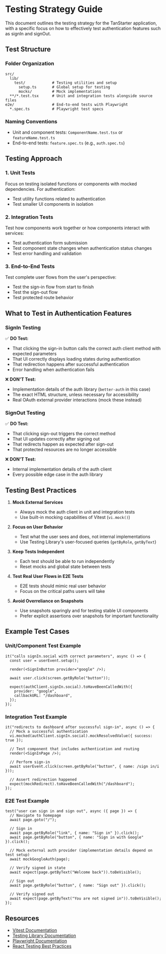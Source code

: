 # Testing Strategy Guide

This document outlines the testing strategy for the TanStarter application, with a specific focus on how to effectively test authentication features such as signIn and signOut.

## Test Structure

### Folder Organization

```
src/
  lib/
    test/            # Testing utilities and setup
      setup.ts       # Global setup for testing
      mocks/         # Mock implementations
  **/*.test.tsx      # Unit and integration tests alongside source files
e2e/                 # End-to-end tests with Playwright
  *.spec.ts          # Playwright test specs
```

### Naming Conventions

- Unit and component tests: `ComponentName.test.tsx` or `featureName.test.ts`
- End-to-end tests: `feature.spec.ts` (e.g., `auth.spec.ts`)

## Testing Approach

### 1. Unit Tests

Focus on testing isolated functions or components with mocked dependencies. For authentication:

- Test utility functions related to authentication
- Test smaller UI components in isolation

### 2. Integration Tests

Test how components work together or how components interact with services:

- Test authentication form submission
- Test component state changes when authentication status changes
- Test error handling and validation

### 3. End-to-End Tests

Test complete user flows from the user's perspective:

- Test the sign-in flow from start to finish
- Test the sign-out flow
- Test protected route behavior

## What to Test in Authentication Features

### SignIn Testing

✅ **DO Test:**

- That clicking the sign-in button calls the correct auth client method with expected parameters
- That UI correctly displays loading states during authentication
- That redirection happens after successful authentication
- Error handling when authentication fails

❌ **DON'T Test:**

- Implementation details of the auth library (`better-auth` in this case)
- The exact HTML structure, unless necessary for accessibility
- Real OAuth external provider interactions (mock these instead)

### SignOut Testing

✅ **DO Test:**

- That clicking sign-out triggers the correct method
- That UI updates correctly after signing out
- That redirects happen as expected after sign-out
- That protected resources are no longer accessible

❌ **DON'T Test:**

- Internal implementation details of the auth client
- Every possible edge case in the auth library

## Testing Best Practices

1. **Mock External Services**

   - Always mock the auth client in unit and integration tests
   - Use built-in mocking capabilities of Vitest (`vi.mock()`)

2. **Focus on User Behavior**

   - Test what the user sees and does, not internal implementations
   - Use Testing Library's user-focused queries (`getByRole`, `getByText`)

3. **Keep Tests Independent**

   - Each test should be able to run independently
   - Reset mocks and global state between tests

4. **Test Real User Flows in E2E Tests**

   - E2E tests should mimic real user behavior
   - Focus on the critical paths users will take

5. **Avoid Overreliance on Snapshots**
   - Use snapshots sparingly and for testing stable UI components
   - Prefer explicit assertions over snapshots for important functionality

## Example Test Cases

### Unit/Component Test Example

```tsx
it("calls signIn.social with correct parameters", async () => {
  const user = userEvent.setup();

  render(<SignInButton provider="google" />);

  await user.click(screen.getByRole("button"));

  expect(authClient.signIn.social).toHaveBeenCalledWith({
    provider: "google",
    callbackURL: "/dashboard",
  });
});
```

### Integration Test Example

```tsx
it("redirects to dashboard after successful sign-in", async () => {
  // Mock a successful authentication
  vi.mocked(authClient.signIn.social).mockResolvedValue({ success: true });

  // Test component that includes authentication and routing
  render(<SignInPage />);

  // Perform sign-in
  await userEvent.click(screen.getByRole("button", { name: /sign in/i }));

  // Assert redirection happened
  expect(mockRedirect).toHaveBeenCalledWith("/dashboard");
});
```

### E2E Test Example

```tsx
test("user can sign in and sign out", async ({ page }) => {
  // Navigate to homepage
  await page.goto("/");

  // Sign in
  await page.getByRole("link", { name: "Sign in" }).click();
  await page.getByRole("button", { name: "Sign in with Google" }).click();

  // Mock external auth provider (implementation details depend on test setup)
  await mockGoogleAuth(page);

  // Verify signed in state
  await expect(page.getByText("Welcome back")).toBeVisible();

  // Sign out
  await page.getByRole("button", { name: "Sign out" }).click();

  // Verify signed out
  await expect(page.getByText("You are not signed in")).toBeVisible();
});
```

## Resources

- [Vitest Documentation](https://vitest.dev/)
- [Testing Library Documentation](https://testing-library.com/docs/)
- [Playwright Documentation](https://playwright.dev/docs/intro)
- [React Testing Best Practices](https://reactjs.org/docs/testing.html)

